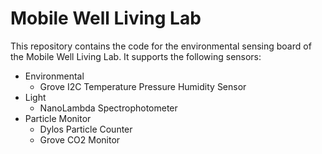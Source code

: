 # Mobile Well Living Lab
This repository contains the code for the environmental sensing board of the Mobile Well Living Lab. It supports the following sensors:
* Environmental
    * Grove I2C Temperature Pressure Humidity Sensor
* Light
    * NanoLambda Spectrophotometer
* Particle Monitor
    * Dylos Particle Counter
    * Grove CO2 Monitor
